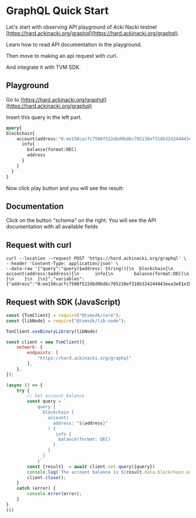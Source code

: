 # GraphQL Quick Start

Let's start with observing API playground of Acki Nacki testnet [https://hard.ackinacki.org/graphql](https://hard.ackinacki.org/graphql).

Learn how to read API documentation in the playground.

Then move to making an api request with curl.

And integrate it with TVM SDK.

## Playground

Go to [https://hard.ackinacki.org/graphql](https://hard.ackinacki.org/graphql)

Insert this query in the left part.

```graphql
query{
blockchain{
    account(address:"0:ee150cacfc7508f522dbd9bd6c705238ef316b324244843eea3e81e35ae2a962"){
      info{
        balance(format:DEC)
        address
      }
    }
  }
}
```

Now click play button and you will see the result:

## Documentation

Click on the button "schema" on the right. You will see the API documentation with all available fields

## Request with curl

```
curl --location --request POST 'https://hard.ackinacki.org/graphql' \
--header 'Content-Type: application/json' \
--data-raw '{"query":"query($address: String!){\n  blockchain{\n    account(address:$address){\n      info{\n        balance(format:DEC)\n      }\n    }\n  }\n}","variables":{"address":"0:ee150cacfc7508f522dbd9bd6c705238ef316b324244843eea3e81e35ae2a962"}}'
```

## Request with SDK (JavaScript)

```javascript
const {TvmClient} = require("@tvmsdk/core");
const {libNode} = require("@tvmsdk/lib-node");

TonClient.useBinaryLibrary(libNode)

const client = new TvmClient({
    network: {
        endpoints: [
            "https://hard.ackinacki.org/graphql"
        ],
    },
});

(async () => {
    try {
        // Get account balance. 
        const query = `
            query {
              blockchain {
                account(
                  address: "${address}"
                ) {
                   info {
                    balance(format: DEC)
                  }
                }
              }
            }`
        const {result}  = await client.net.query({query})
        console.log(`The account balance is ${result.data.blockchain.account.info.balance}`);
        client.close();
    }
    catch (error) {
        console.error(error);
    }
}
)()
```
